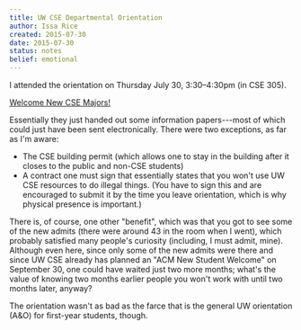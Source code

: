 ```yaml
---
title: UW CSE Departmental Orientation
author: Issa Rice
created: 2015-07-30
date: 2015-07-30
status: notes
belief: emotional
---
```


I attended the orientation on Thursday July 30, 3:30–4:30pm (in CSE 305).

[Welcome New CSE Majors\!](https://web.archive.org/web/20150727041647/https://www.cs.washington.edu/students/ugrad/orientation)<!--(https://archive.is/4UhRU)-->

Essentially they just handed out some information papers---most of which could just have been sent electronically.
There were two exceptions, as far as I'm aware:

- The CSE building permit (which allows one to stay in the building after it closes to the public and non-CSE students)
- A contract one must sign that essentially states that you won't use UW CSE resources to do illegal things.
(You have to sign this and are encouraged to submit it by the time you leave orientation, which is why physical presence is important.)

There is, of course, one other "benefit", which was that you got to see some of the new admits (there were around 43 in the room when I went), which probably satisfied many people's curiosity (including, I must admit, mine).
Although even here, since only some of the new admits were there and since UW CSE already has planned an "ACM New Student Welcome" on September 30, one could have waited just two more months; what's the value of knowing two months earlier people you won't work with until two months later, anyway?

The orientation wasn't as bad as the farce that is the general UW orientation (A\&O) for first-year students, though.
